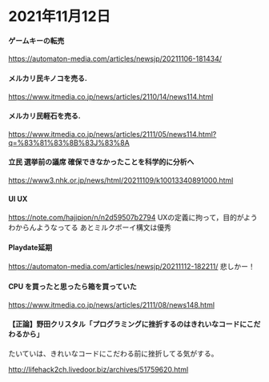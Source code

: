 # 2021年11月12日

#### ゲームキーの転売

https://automaton-media.com/articles/newsjp/20211106-181434/

#### メルカリ民キノコを売る.
https://www.itmedia.co.jp/news/articles/2110/14/news114.html

#### メルカリ民軽石を売る.
https://www.itmedia.co.jp/news/articles/2111/05/news114.html?q=%83%81%83%8B%83J%83%8A

#### 立民 選挙前の議席 確保できなかったことを科学的に分析へ
https://www3.nhk.or.jp/news/html/20211109/k10013340891000.html


#### UI UX
https://note.com/hajipion/n/n2d59507b2794
UXの定義に拘って，目的がようわからんようなってる
あとミルクボーイ構文は優秀


#### Playdate延期
https://automaton-media.com/articles/newsjp/20211112-182211/
悲しかー！

#### CPU を買ったと思ったら箱を買っていた
https://www.itmedia.co.jp/news/articles/2111/08/news148.html

#### 【正論】野田クリスタル「プログラミングに挫折するのはきれいなコードにこだわるから」
たいていは、きれいなコードにこだわる前に挫折してる気がする。

http://lifehack2ch.livedoor.biz/archives/51759620.html
